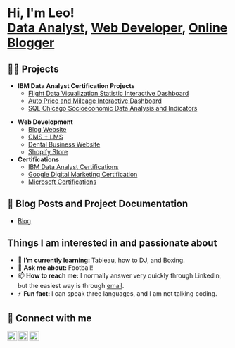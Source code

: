 <h1>Hi, I'm Leo! <br/><a href="https://github.com/leonardocuellargold">Data Analyst</a>, <a href="https://www.linkedin.com/in/leonardo-gold/">Web Developer</a>, <a href="https://leonardo-gold.com/">Online Blogger</a></h1>

<h2>👨‍💻 Projects</h2>

- <b>IBM Data Analyst Certification Projects</b>
  - [Flight Data Visualization Statistic Interactive Dashboard](https://github.com/leonardocuellargold/IBM-Data-Analyst-Course-Projects/tree/main/Airline_Statistics_Dashboard)
  - [Auto Price and Mileage Interactive Dashboard](https://github.com/leonardocuellargold/IBM-Data-Analyst-Course-Projects/tree/main/Auto_Mileage_Dashboard)
  - [SQL Chicago Socioeconomic Data Analysis and Indicators](https://github.com/leonardocuellargold/IBM-Data-Analyst-Course-Projects/blob/main/Chicago_SQL_Data_Analysis/Chicago_SQL_Data_Analysis.ipynb)
<!--
- <b>Tableau</b>
  - [Image Analysis Middleware](https://github.com/joshmadakor1/4chan-Image-Analysis-Middleware-C964) <b><i>(Potentially NSFW)</b></i>
  -->
- <b>Web Development</b>
  - [Blog Website](https://leonardo-gold.com/)
  - [CMS + LMS](https://www.500rising.org/)
  - [Dental Business Website](https://leonardo-gold.com/)
  - [Shopify Store](https://leonardo-gold.com/)
- <b>Certifications</b>
  - [IBM Data Analyst Certifications](https://www.credly.com/users/leonardo-cuellar.4bfcc8b3)
  - [Google Digital Marketing Certification](https://leonardo-gold.com/)
  - [Microsoft Certifications](https://learn.microsoft.com/en-us/users/leonardocuellar-7640/)
<!--
- <b>Python</b>
  - [Package Delivery Application (Datastructures and Algorithms Demo)](https://github.com/joshmadakor1/Package-Delivery-Pathfinding-Algorithm)
-->

<h2>📜 Blog Posts and Project Documentation</h2>

- [Blog](https://leonardo-gold.com/)

Things I am interested in and passionate about
----------------------------------------------
<!--
- 🔭 <b>I’m currently working on: </b>...
-->
- 🌱 <b>I’m currently learning: </b>Tableau, how to DJ, and Boxing.
- 💬 <b>Ask me about: </b>Football!
- 📫 <b>How to reach me:</b> I normally answer very quickly through LinkedIn, but the easiest way is through [email](mailto:main@leonardo-gold.com).
- ⚡ <b>Fun fact: </b> I can speak three languages, and I am not talking coding. 

<h2> 🤳 Connect with me</h2>

[<img align="left" alt="leonardo_gold77 | Twitter" width="22px" src="https://cdn.jsdelivr.net/npm/simple-icons@v3/icons/twitter.svg" />][twitter]
[<img align="left" alt="leonardo-gold | LinkedIn" width="22px" src="https://cdn.jsdelivr.net/npm/simple-icons@v3/icons/linkedin.svg" />][linkedin]
[<img align="left" alt="leonardo.gold | Instagram" width="22px" src="https://cdn.jsdelivr.net/npm/simple-icons@v3/icons/instagram.svg" />][instagram]

[twitter]: https://twitter.com/leonardo_gold77
[instagram]: https://www.instagram.com/leonarod.gold/
[linkedin]: https://linkedin.com/in/leonardo-gold
